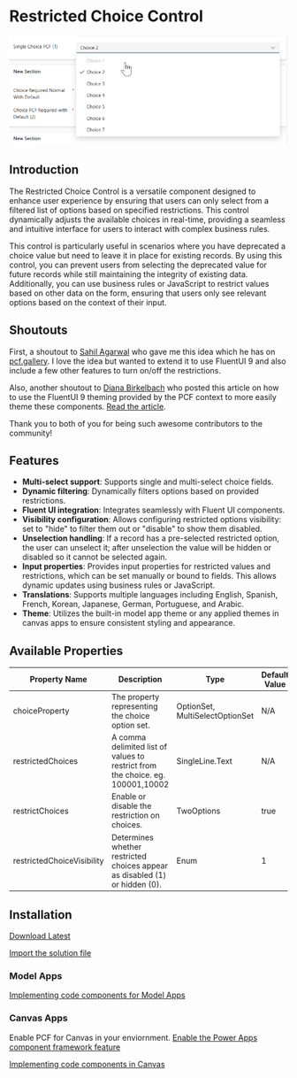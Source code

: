 # Restricted Choice Control

![Restricted Choice Control Screen Shot](./images/2025-03-07_15-36-00.png)

## Introduction
The Restricted Choice Control is a versatile component designed to enhance user experience by ensuring that users can only select from a filtered list of options based on specified restrictions. This control dynamically adjusts the available choices in real-time, providing a seamless and intuitive interface for users to interact with complex business rules.

This control is particularly useful in scenarios where you have deprecated a choice value but need to leave it in place for existing records. By using this control, you can prevent users from selecting the deprecated value for future records while still maintaining the integrity of existing data. Additionally, you can use business rules or JavaScript to restrict values based on other data on the form, ensuring that users only see relevant options based on the context of their input.

## Shoutouts
First, a shoutout to [Sahil Agarwal](https://www.linkedin.com/in/sk-agarwal/) who gave me this idea which he has on [pcf.gallery](https://pcf.gallery/choicerestrictor/). I love the idea but wanted to extend it to use FluentUI 9 and also include a few other features to turn on/off the restrictions.

Also, another shoutout to [Diana Birkelbach](https://www.linkedin.com/in/diana-birkelbach/) who posted this article on how to use the FluentUI 9 theming provided by the PCF context to more easily theme these components. [Read the article](https://dianabirkelbach.wordpress.com/2025/02/25/style-your-fluent-ui-9-pcfs-for-power-apps/).

Thank you to both of you for being such awesome contributors to the community!

## Features
- **Multi-select support**: Supports single and multi-select choice fields.
- **Dynamic filtering**: Dynamically filters options based on provided restrictions.
- **Fluent UI integration**: Integrates seamlessly with Fluent UI components.
- **Visibility configuration**: Allows configuring restricted options visibility: set to "hide" to filter them out or "disable" to show them disabled.
- **Unselection handling**: If a record has a pre-selected restricted option, the user can unselect it; after unselection the value will be hidden or disabled so it cannot be selected again.
- **Input properties**: Provides input properties for restricted values and restrictions, which can be set manually or bound to fields. This allows dynamic updates using business rules or JavaScript.
- **Translations**: Supports multiple languages including English, Spanish, French, Korean, Japanese, German, Portuguese, and Arabic.
- **Theme**: Utilizes the built-in model app theme or any applied themes in canvas apps to ensure consistent styling and appearance.

## Available Properties

| Property Name                | Description                                                                 | Type                | Default Value |
|------------------------------|-----------------------------------------------------------------------------|---------------------|---------------|
| choiceProperty               | The property representing the choice option set.                            | OptionSet, MultiSelectOptionSet | N/A           |
| restrictedChoices            | A comma delimited list of values to restrict from the choice. eg. 100001,10002 | SingleLine.Text     | N/A           |
| restrictChoices              | Enable or disable the restriction on choices.                               | TwoOptions          | true          |
| restrictedChoiceVisibility   | Determines whether restricted choices appear as disabled (1) or hidden (0). | Enum                | 1             |

## Installation

[Download Latest](https://github.com/rwilson504/PCFControls/releases/latest/download/RestrictedChoiceControl_managed.zip)

[Import the solution file](https://learn.microsoft.com/en-us/power-apps/maker/data-platform/import-update-export-solutions)

### Model Apps

[Implementing code components for Model Apps](https://learn.microsoft.com/en-us/power-apps/developer/component-framework/code-components-model-driven-apps#implementing-code-components)

### Canvas Apps
Enable PCF for Canvas in your enviornment.  [Enable the Power Apps component framework feature](https://learn.microsoft.com/en-us/power-apps/developer/component-framework/component-framework-for-canvas-apps)

[Implementing code components in Canvas](https://learn.microsoft.com/en-us/power-apps/developer/component-framework/component-framework-for-canvas-apps#implementing-code-components)